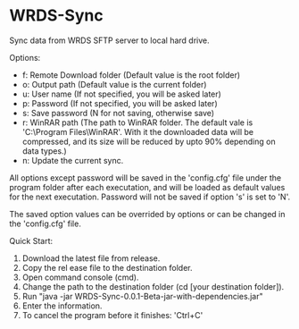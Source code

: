 # WRDS-Sync
Sync data from WRDS SFTP server to local hard drive.

Options:
* f: Remote Download folder (Default value is the root folder)
* o: Output path (Default value is the current folder)
* u: User name (If not specified, you will be asked later)
* p: Password (If not specified, you will be asked later)
* s: Save password (N for not saving, otherwise save)
* r: WinRAR path (The path to WinRAR folder. The default vale is 'C:\\Program Files\\WinRAR'. With it the downloaded data will be compressed, and its size will be reduced by upto 90% depending on data types.)
* n: Update the current sync.
 	
 	
All options except password will be saved in the 'config.cfg' file under the program folder after each executation, and will be loaded as default values for the next executation. Password will not be saved if option 's' is set to 'N'. 

The saved option values can be overrided by options or can be changed in the 'config.cfg' file. 

 


Quick Start:
1. Download the latest file from release.
1. Copy the rel	ease file to the destination folder.
1. Open command console (cmd).
1. Change the path to the destination folder (cd [your destination folder]).
1. Run "java -jar WRDS-Sync-0.0.1-Beta-jar-with-dependencies.jar"
1. Enter the information. 
1. To cancel the program before it finishes: 'Ctrl+C'
 	

 	